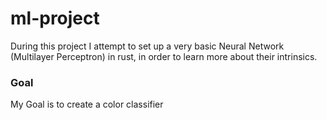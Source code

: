 # ml-project

During this project I attempt to set up a very basic Neural Network (Multilayer Perceptron) in rust, in order to learn more about their intrinsics.


### Goal

My Goal is to create a color classifier
